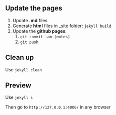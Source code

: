## Update the pages

1. Update **.md** files
2. Generate **html** files in _site folder: `jekyll build` 
3. Update the **github pages**: 
   1. `git commit -am [notes]` 
   2. `git push`



## Clean up

Use `jekyll clean`



## Preview

Use `jekyll s`

Then go to `http://127.0.0.1:4000/` in any browser